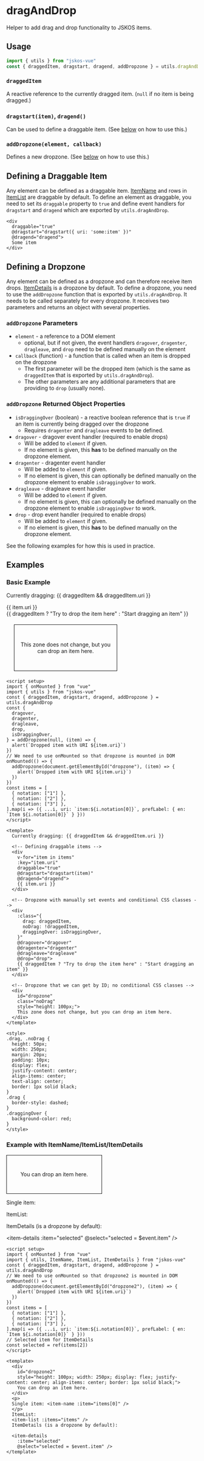 # dragAndDrop

Helper to add drag and drop functionality to JSKOS items.

## Usage

```js
import { utils } from "jskos-vue"
const { draggedItem, dragstart, dragend, addDropzone } = utils.dragAndDrop
```

### `draggedItem`

A reactive reference to the currently dragged item. (`null` if no item is being dragged.)

### `dragstart(item)`, `dragend()`

Can be used to define a draggable item. (See [below](#defining-a-draggable-item) on how to use this.)

### `addDropzone(element, callback)`

Defines a new dropzone. (See [below](#defining-a-dropzone) on how to use this.)

## Defining a Draggable Item

Any element can be defined as a draggable item. [ItemName](../components/ItemName) and rows in [ItemList](../components/ItemList) are draggable by default. To define an element as draggable, you need to set its `draggable` property to `true` and define event handlers for `dragstart` and `dragend` which are exported by `utils.dragAndDrop`.

```vue
<div
  draggable="true"
  @dragstart="dragstart({ uri: 'some:item' })"
  @dragend="dragend">
  Some item
</div>
```

## Defining a Dropzone

Any element can be defined as a dropzone and can therefore receive item drops. [ItemDetails](../components/ItemDetails) is a dropzone by default. To define a dropzone, you need to use the `addDropzone` function that is exported by `utils.dragAndDrop`. It needs to be called separately for every dropzone. It receives two parameters and returns an object with several properties.

### `addDropzone` Parameters

- `element` - a reference to a DOM element
  - optional, but if not given, the event handlers `dragover`, `dragenter`, `dragleave`, and `drop` need to be defined manually on the element
- `callback` (function) - a function that is called when an item is dropped on the dropzone
  - The first parameter will be the dropped item (which is the same as `draggedItem` that is exported by `utils.dragAndDrop`).
  - The other parameters are any additional parameters that are providing to `drop` (usually none).

### `addDropzone` Returned Object Properties

- `isDraggingOver` (boolean) - a reactive boolean reference that is `true` if an item is currently being dragged over the dropzone
  - Requires `dragenter` and `dragleave` events to be defined.
- `dragover` - dragover event handler (required to enable drops)
  - Will be added to `element` if given.
  - If no element is given, this **has** to be defined manually on the dropzone element.
- `dragenter` - dragenter event handler
  - Will be added to `element` if given.
  - If no element is given, this can optionally be defined manually on the dropzone element to enable `isDraggingOver` to work.
- `dragleave` - dragleave event handler
  - Will be added to `element` if given.
  - If no element is given, this can optionally be defined manually on the dropzone element to enable `isDraggingOver` to work.
- `drop` - drop event handler (required to enable drops)
  - Will be added to `element` if given.
  - If no element is given, this **has** to be defined manually on the dropzone element.

See the following examples for how this is used in practice.

## Examples

<script setup>
import { ref, onMounted } from "vue"
import { utils } from "../../src"
import ItemName from "../../src/components/ItemName.vue"
import ItemList from "../../src/components/ItemList.vue"
import ItemDetails from "../../src/components/ItemDetails.vue"
const { draggedItem, dragstart, dragend, addDropzone } = utils.dragAndDrop
const {
  dragover,
  dragenter,
  dragleave,
  drop,
  isDraggingOver,
} = addDropzone(null, (item) => {
  alert(`Dropped item with URI ${item.uri}`)
})
// We need to use onMounted so that dropzone is mounted in DOM
onMounted(() => {
  addDropzone(document.getElementById("dropzone"), (item) => {
    alert(`Dropped item with URI ${item.uri}`)
  })
  addDropzone(document.getElementById("dropzone2"), (item) => {
    alert(`Dropped item with URI ${item.uri}`)
  })
})
const items = [
  { notation: ["1"] },
  { notation: ["2"] },
  { notation: ["3"] },
].map(i => ({ ...i, uri: `item:${i.notation[0]}`, prefLabel: { en: `Item ${i.notation[0]}` } }))
// Selected item for ItemDetails
const selected = ref(items[2])
</script>

### Basic Example

Currently dragging: {{ draggedItem && draggedItem.uri }}

<!-- Defining draggable items -->
<div
  v-for="item in items"
  :key="item.uri"
  draggable="true"
  @dragstart="dragstart(item)"
  @dragend="dragend">
  {{ item.uri }}
</div>

<!-- Dropzone with manually set events and conditional CSS classes -->
<div
  :class="{
    drag: draggedItem,
    noDrag: !draggedItem,
    draggingOver: isDraggingOver,
  }"
  @dragover="dragover"
  @dragenter="dragenter"
  @dragleave="dragleave"
  @drop="drop">
  {{ draggedItem ? "Try to drop the item here" : "Start dragging an item" }}
</div>

<!-- Dropzone that we can get by ID; no conditional CSS classes -->
<div
  id="dropzone"
  class="noDrag"
  style="height: 100px;">
  This zone does not change, but you can drop an item here.
</div>

<style>
.drag, .noDrag {
  height: 50px;
  width: 250px;
  margin: 20px;
  padding: 10px;
  display: flex;
  justify-content: center;
  align-items: center;
  text-align: center;
  border: 1px solid black;
}
.drag {
  border-style: dashed;
}
.draggingOver {
  background-color: red;
}
</style>

```vue
<script setup>
import { onMounted } from "vue"
import { utils } from "jskos-vue"
const { draggedItem, dragstart, dragend, addDropzone } = utils.dragAndDrop
const {
  dragover,
  dragenter,
  dragleave,
  drop,
  isDraggingOver,
} = addDropzone(null, (item) => {
  alert(`Dropped item with URI ${item.uri}`)
})
// We need to use onMounted so that dropzone is mounted in DOM
onMounted(() => {
  addDropzone(document.getElementById("dropzone"), (item) => {
    alert(`Dropped item with URI ${item.uri}`)
  })
})
const items = [
  { notation: ["1"] },
  { notation: ["2"] },
  { notation: ["3"] },
].map(i => ({ ...i, uri: `item:${i.notation[0]}`, prefLabel: { en: `Item ${i.notation[0]}` } }))
</script>

<template>
  Currently dragging: {{ draggedItem && draggedItem.uri }}

  <!-- Defining draggable items -->
  <div
    v-for="item in items"
    :key="item.uri"
    draggable="true"
    @dragstart="dragstart(item)"
    @dragend="dragend">
    {{ item.uri }}
  </div>

  <!-- Dropzone with manually set events and conditional CSS classes -->
  <div
    :class="{
      drag: draggedItem,
      noDrag: !draggedItem,
      draggingOver: isDraggingOver,
    }"
    @dragover="dragover"
    @dragenter="dragenter"
    @dragleave="dragleave"
    @drop="drop">
    {{ draggedItem ? "Try to drop the item here" : "Start dragging an item" }}
  </div>

  <!-- Dropzone that we can get by ID; no conditional CSS classes -->
  <div
    id="dropzone"
    class="noDrag"
    style="height: 100px;">
    This zone does not change, but you can drop an item here.
  </div>
</template>

<style>
.drag, .noDrag {
  height: 50px;
  width: 250px;
  margin: 20px;
  padding: 10px;
  display: flex;
  justify-content: center;
  align-items: center;
  text-align: center;
  border: 1px solid black;
}
.drag {
  border-style: dashed;
}
.draggingOver {
  background-color: red;
}
</style>
```

### Example with ItemName/ItemList/ItemDetails

<div
  id="dropzone2"
  style="height: 100px; width: 250px; display: flex; justify-content: center; align-items: center; border: 1px solid black;">
  You can drop an item here.
</div>
<p>
 Single item: <item-name :item="items[0]" />
</p>

ItemList:
<item-list
  :items="items" />

ItemDetails (is a dropzone by default):

<item-details
  :item="selected"
  @select="selected = $event.item" />

```vue
<script setup>
import { onMounted } from "vue"
import { utils, ItemName, ItemList, ItemDetails } from "jskos-vue"
const { draggedItem, dragstart, dragend, addDropzone } = utils.dragAndDrop
// We need to use onMounted so that dropzone2 is mounted in DOM
onMounted(() => {
  addDropzone(document.getElementById("dropzone2"), (item) => {
    alert(`Dropped item with URI ${item.uri}`)
  })
})
const items = [
  { notation: ["1"] },
  { notation: ["2"] },
  { notation: ["3"] },
].map(i => ({ ...i, uri: `item:${i.notation[0]}`, prefLabel: { en: `Item ${i.notation[0]}` } }))
// Selected item for ItemDetails
const selected = ref(items[2])
</script>

<template>
  <div
    id="dropzone2"
    style="height: 100px; width: 250px; display: flex; justify-content: center; align-items: center; border: 1px solid black;">
    You can drop an item here.
  </div>
  <p>
  Single item: <item-name :item="items[0]" />
  </p>
  ItemList:
  <item-list :items="items" />
  ItemDetails (is a dropzone by default):

  <item-details
    :item="selected"
    @select="selected = $event.item" />
</template>
```
